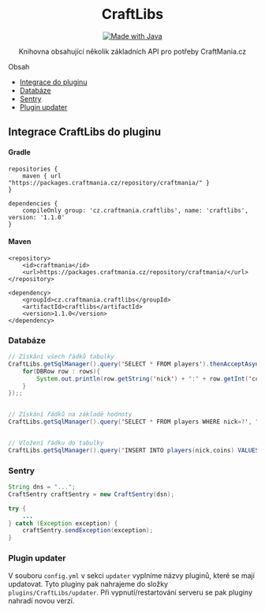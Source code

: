 <br />
<p align="center">
      <h1 align="center">CraftLibs</h1>
</p>
<p align="center">
  <a href="https://java.com/">
    <img src="http://ForTheBadge.com/images/badges/made-with-java.svg" alt="Made with Java">
  </a>
</p>
<p align="center">
    Knihovna obsahující několik základních API pro potřeby CraftMania.cz
</p

## Obsah

* [Integrace do pluginu](#integrace-craftlibs-do-pluginu)
* [Databáze](#databaze)
* [Sentry](#sentry)
* [Plugin updater](#plugin-updater)

## Integrace CraftLibs do pluginu

#### Gradle

```
repositories {
    maven { url "https://packages.craftmania.cz/repository/craftmania/" }
}

dependencies {
    compileOnly group: 'cz.craftmania.craftlibs', name: 'craftlibs', version: '1.1.0'
}
```

#### Maven

```
<repository>
    <id>craftmania</id>
    <url>https://packages.craftmania.cz/repository/craftmania/</url>
</repository>

<dependency>
    <groupId>cz.craftmania.craftlibs</groupId>
    <artifactId>craftlibs</artifactId>
    <version>1.1.0</version>
</dependency>
```


### Databáze
```java
// Získání všech řádků tabulky
CraftLibs.getSqlManager().query('SELECT * FROM players').thenAcceptAsync(result -> {
    for(DBRow row : rows){
        System.out.println(row.getString('nick') + ":" + row.getInt('coins'));
    }
});;


// Získání řádků na základě hodnoty
CraftLibs.getSqlManager().query('SELECT * FROM players WHERE nick=?', "iGniSsak").thenAcceptAsync(result -> {});


// Vložení řádku do tabulky
CraftLibs.getSqlManager().query('INSERT INTO players(nick,coins) VALUES(?,?)', "iGniSsak", 5);
```

### Sentry
```java
String dns = "...";
CraftSentry craftSentry = new CraftSentry(dsn);

try {
    ...
} catch (Exception exception) {
    craftSentry.sendException(exception);
}
```

### Plugin updater
V souboru `config.yml` v sekci `updater` vyplníme názvy pluginů, které se mají updatovat. Tyto pluginy pak nahrajeme do složky `plugins/CraftLibs/updater`. Při vypnutí/restartování serveru se pak pluginy nahradí novou verzí.